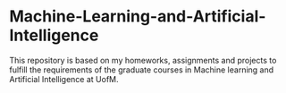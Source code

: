 # Machine-Learning-and-Artificial-Intelligence
This repository is based on my homeworks, assignments and projects to fulfill the requirements of the graduate courses in Machine learning and Artificial Intelligence at UofM.
